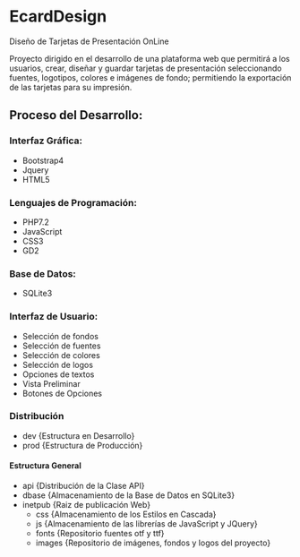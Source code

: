 # EcardDesign
Diseño de Tarjetas de Presentación OnLine

Proyecto dirigido en el desarrollo de una plataforma web que permitirá a los usuarios, crear, diseñar y guardar tarjetas de presentación seleccionando fuentes, logotipos, colores e imágenes de fondo; permitiendo la exportación de las tarjetas para su impresión.

## Proceso del Desarrollo:

### Interfaz Gráfica:
* Bootstrap4
* Jquery
* HTML5

### Lenguajes de Programación:
* PHP7.2
* JavaScript
* CSS3
* GD2

### Base de Datos:
* SQLite3

### Interfaz de Usuario:
* Selección de fondos
* Selección de fuentes
* Selección de colores
* Selección de logos
* Opciones de textos
* Vista Preliminar
* Botones de Opciones

### Distribución
* dev {Estructura en Desarrollo}
* prod {Estructura de Producción}

#### Estructura General
* api {Distribución de la Clase API}
* dbase {Almacenamiento de la Base de Datos en SQLite3}
* inetpub {Raiz de publicación Web}
  * css {Almacenamiento de los Estilos en Cascada}
  * js {Almacenamiento de las librerías de JavaScript y JQuery}
  * fonts {Repositorio fuentes otf y ttf}
  * images {Repositorio de imágenes, fondos y logos del proyecto}
